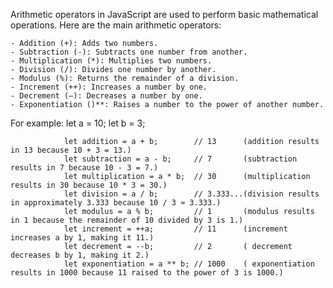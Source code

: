 Arithmetic operators in JavaScript are used to perform basic mathematical operations. Here are the main arithmetic operators:

    - Addition (+): Adds two numbers.
    - Subtraction (-): Subtracts one number from another.
    - Multiplication (*): Multiplies two numbers.
    - Division (/): Divides one number by another.
    - Modulus (%): Returns the remainder of a division.
    - Increment (++): Increases a number by one.
    - Decrement (–): Decreases a number by one.
    - Exponentiation ()**: Raises a number to the power of another number.

 For example:   let a = 10;
                let b = 3;

                let addition = a + b;        // 13      (addition results in 13 because 10 + 3 = 13.)
                let subtraction = a - b;     // 7       (subtraction results in 7 because 10 - 3 = 7.)
                let multiplication = a * b;  // 30      (multiplication results in 30 because 10 * 3 = 30.)
                let division = a / b;        // 3.333...(division results in approximately 3.333 because 10 / 3 ≈ 3.333.)
                let modulus = a % b;         // 1       (modulus results in 1 because the remainder of 10 divided by 3 is 1.)
                let increment = ++a;         // 11      (increment increases a by 1, making it 11.) 
                let decrement = --b;         // 2       ( decrement decreases b by 1, making it 2.)
                let exponentiation = a ** b; // 1000    ( exponentiation results in 1000 because 11 raised to the power of 3 is 1000.)
   
    
   
   
    
   
   
   